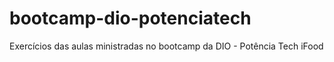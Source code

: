 # bootcamp-dio-potenciatech
Exercícios das aulas ministradas no bootcamp da DIO - Potência Tech iFood
